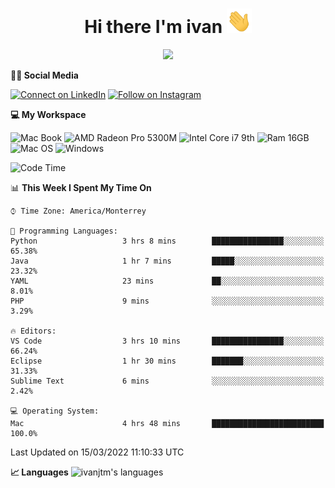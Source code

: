 <h1 align="center">Hi there I'm ivan <img src="https://raw.githubusercontent.com/ABSphreak/ABSphreak/master/gifs/Hi.gif" width="40px" /></h1>
<div align="center">
<img src="http://github-readme-streak-stats.herokuapp.com?user=ivanjtm&hide_border=true&background=00000000&border=FFFFFF00&sideNums=A8A8A8&sideLabels=A8A8A8&currStreakNum=FFC93C&dates=A8A8A8)](https://git.io/streak-stats"/>
</div>

**👦🏻 Social Media**

[![Connect on LinkedIn](https://img.shields.io/badge/LinkedIn-%230077B5.svg?&style=flat-square&logo=linkedin&logoColor=white)](https://www.linkedin.com/in/ivanjtm)
[![Follow on Instagram](https://img.shields.io/badge/Instagram-E4405F?style=flat-square&logo=instagram&logoColor=white)](https://www.instagram.com/ivanjtm)

**💻 My Workspace**

![Mac Book](https://img.shields.io/badge/Apple-MacBook_Pro_2019-999999?style=flat-square&logo=apple&logoColor=white)
![AMD Radeon Pro 5300M](https://img.shields.io/badge/AMD-Radeon_Pro_5300M-ED1C24?style=flat-square&logo=amd&logoColor=white)
![Intel Core i7 9th](https://img.shields.io/badge/Intel-Core_i7_9th-0071C5?style=flat-square&logo=intel&logoColor=white)
![Ram 16GB](https://img.shields.io/badge/RAM-16GB-230071C5?style=flat-square&logoColor=white)
![Mac OS](https://img.shields.io/badge/Mac%20OS-000000?style=flat-square&logo=apple&logoColor=white)
![Windows](https://img.shields.io/badge/Windows-0078D6?style=flat-square&logo=windows&logoColor=white)


<!--START_SECTION:waka-->
![Code Time](http://img.shields.io/badge/Code%20Time-635%20hrs%2024%20mins-blue)

📊 **This Week I Spent My Time On** 

```text
⌚︎ Time Zone: America/Monterrey

💬 Programming Languages: 
Python                   3 hrs 8 mins        ████████████████░░░░░░░░░   65.38% 
Java                     1 hr 7 mins         █████░░░░░░░░░░░░░░░░░░░░   23.32% 
YAML                     23 mins             ██░░░░░░░░░░░░░░░░░░░░░░░   8.01% 
PHP                      9 mins              ░░░░░░░░░░░░░░░░░░░░░░░░░   3.29%

🔥 Editors: 
VS Code                  3 hrs 10 mins       ████████████████░░░░░░░░░   66.24% 
Eclipse                  1 hr 30 mins        ███████░░░░░░░░░░░░░░░░░░   31.33% 
Sublime Text             6 mins              ░░░░░░░░░░░░░░░░░░░░░░░░░   2.42%

💻 Operating System: 
Mac                      4 hrs 48 mins       █████████████████████████   100.0%

```


 Last Updated on 15/03/2022 11:10:33 UTC
<!--END_SECTION:waka-->
**📈 Languages**
 ![ivanjtm's languages](https://wakatime.com/share/@ivanjtm/a32f83c6-d0c9-49a4-a5ae-d0440b950377.svg)
